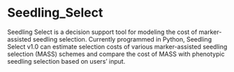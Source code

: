 # Seedling_Select
 Seedling Select is a decision support tool for modeling the cost of marker-assisted seedling selection. Currently programmed in Python, Seedling Select v1.0 can estimate selection costs of various marker-assisted seedling selection (MASS) schemes and compare the cost of MASS with phenotypic seedling selection based on users’ input.
